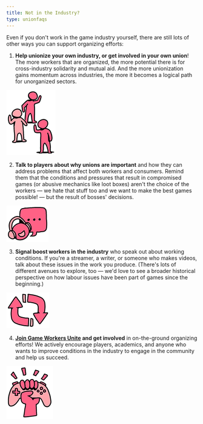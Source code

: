 ```yaml
---
title: Not in the Industry?
type: unionfaqs
---
```

Even if you don't work in the game industry yourself, there are still lots of
other ways you can support organizing efforts:

1. **Help unionize your own industry, or get involved in your own union**! The
   more workers that are organized, the more potential there is for
   cross-industry solidarity and mutual aid. And the more unionization gains
   momentum across industries, the more it becomes a logical path for
   unorganized sectors.
<div class="md-img right off-8">
<img
  src="/images/faqs/allyhelp_01.png"
/></div>

2. **Talk to players about why unions are important** and how they can address
   problems that affect both workers and consumers. Remind them that the
   conditions and pressures that result in compromised games (or abusive
   mechanics like loot boxes) aren't the choice of the workers — we hate that
   stuff too and we want to make the best games possible! — but the result of
   bosses' decisions.
<div class="md-img right off-8">
<img
  src="/images/faqs/allyhelp_02.png"
/></div>

3. **Signal boost workers in the industry** who speak out about working
   conditions. If you're a streamer, a writer, or someone who makes videos, talk
   about these issues in the work you produce. (There's lots of different
   avenues to explore, too — we'd love to see a broader historical perspective
   on how labour issues have been part of games since the beginning.)
<div class="md-img right off-8">
<img
  src="/images/faqs/allyhelp_03.png"
/></div>

4. **[Join Game Workers Unite](https://www.gameworkersunite.org/get-involved)
   and get involved** in on-the-ground organizing efforts! We actively encourage
   players, academics, and anyone who wants to improve conditions in the
   industry to engage in the community and help us succeed.
<div class="md-img right off-8">
<img
  src="/images/faqs/allyhelp_04.png"
/></div>

